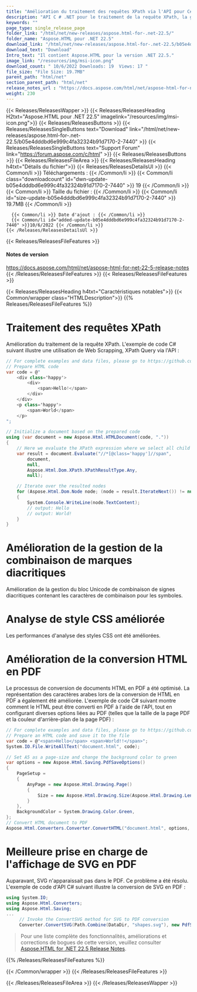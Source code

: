 ```yaml
---
title: "Amélioration du traitement des requêtes XPath via l'API pour C#, les applications ASP.NET"
description: "API C # .NET pour le traitement de la requête XPath, la gestion du bloc Unicode de combinaison de marques diacritiques, l'affichage de SVG en PDF, l'analyse de style CSS, la conversion de HTML en PDF."
keywords: ""
page_type: single_release_page
folder_link: "/html/net/new-releases/aspose.html-for-.net-22.5/"
folder_name: "Aspose.HTML pour .NET 22.5"
download_link: "/html/net/new-releases/aspose.html-for-.net-22.5/b05e4dddbd6e999c4fa32324b91d7170-2-7440"
download_text: "Download"
Intro_text: "Il contient Aspose.HTML pour la version .NET 22.5."
image_link: "/resources/img/msi-icon.png"
download_count: " 10/6/2022 Downloads: 19  Views: 17 "
file_size: "File Size: 19.7MB"
parent_path: "html/net"
section_parent_path: "html/net"
release_notes_url : "https://docs.aspose.com/html/net/aspose-html-for-net-22-5-release-notes"
weight: 230
---
```


{{< Releases/ReleasesWapper >}}
{{< Releases/ReleasesHeading H2txt="Aspose.HTML pour .NET 22.5" imagelink="/resources/img/msi-icon.png">}}
{{< Releases/ReleasesButtons >}}
{{< Releases/ReleasesSingleButtons text="Download" link="/html/net/new-releases/aspose.html-for-.net-22.5/b05e4dddbd6e999c4fa32324b91d7170-2-7440" >}}
{{< Releases/ReleasesSingleButtons text="Support Forum" link="https://forum.aspose.com/c/html" >}}
{{< Releases/ReleasesButtons >}}
{{< Releases/ReleasesFileArea >}}
{{< Releases/ReleasesHeading h4txt="Détails du fichier">}}
{{< Releases/ReleasesDetailsUl >}}
{{< Common/li >}} Téléchargements : {{< /Common/li >}}
{{< Common/li class="downloadcount" id="dwn-update-b05e4dddbd6e999c4fa32324b91d7170-2-7440" >}} 19 {{< /Common/li >}}
{{< Common/li >}} Taille du fichier : {{< /Common/li >}}
{{< Common/li id="size-update-b05e4dddbd6e999c4fa32324b91d7170-2-7440" >}} 19.7MB {{< /Common/li >}}

      {{< Common/li >}} Date d'ajout : {{< /Common/li >}}
      {{< Common/li id="added-update-b05e4dddbd6e999c4fa32324b91d7170-2-7440" >}}10/6/2022 {{< /Common/li >}}
    {{< /Releases/ReleasesDetailsUl >}}

{{< Releases/ReleasesFileFeatures >}}
<h4>Notes de version</h4><div> <a href='https://docs.aspose.com/html/net/aspose-html-for-net-22-5-release-notes'>https://docs.aspose.com/html/net/aspose-html-for-net-22-5-release-notes</a></div>
{{< /Releases/ReleasesFileFeatures >}}
{{< Releases/ReleasesFileFeatures >}}

{{< Releases/ReleasesHeading h4txt="Caractéristiques notables">}}
{{< Common/wrapper class="HTMLDescription">}}
{{% Releases/ReleasesFileFeatures %}}

# Traitement des requêtes XPath

Amélioration du traitement de la requête XPath. L'exemple de code C# suivant illustre une utilisation de Web Scrapping, XPath Query via l'API :

```csharp
// For complete examples and data files, please go to https://github.com/aspose-html/Aspose.HTML-for-.NET
// Prepare HTML code
var code = @"
    <div class='happy'>
        <div>
            <span>Hello!</span>
        </div>
    </div>
    <p class='happy'>
        <span>World</span>
    </p>
";

// Initialize a document based on the prepared code
using (var document = new Aspose.Html.HTMLDocument(code, "."))
{
    // Here we evaluate the XPath expression where we select all child SPAN elements from elements whose 'class' attribute equals to 'happy':
    var result = document.Evaluate("//*[@class='happy']//span",
        document,
        null,
        Aspose.Html.Dom.XPath.XPathResultType.Any,
        null);

    // Iterate over the resulted nodes
    for (Aspose.Html.Dom.Node node; (node = result.IterateNext()) != null;)
    {
        System.Console.WriteLine(node.TextContent);
        // output: Hello
        // output: World!
    }
}
```

# Amélioration de la gestion de la combinaison de marques diacritiques

Amélioration de la gestion du bloc Unicode de combinaison de signes diacritiques contenant les caractères de combinaison pour les symboles.

# Analyse de style CSS améliorée

Les performances d'analyse des styles CSS ont été améliorées.

# Amélioration de la conversion HTML en PDF

Le processus de conversion de documents HTML en PDF a été optimisé. La représentation des caractères arabes lors de la conversion de HTML en PDF a également été améliorée. L'exemple de code C# suivant montre comment le HTML peut être converti en PDF à l'aide de l'API, tout en configurant diverses options liées au PDF (telles que la taille de la page PDF et la couleur d'arrière-plan de la page PDF) :

```csharp
// For complete examples and data files, please go to https://github.com/aspose-html/Aspose.HTML-for-.NET
// Prepare an HTML code and save it to the file
var code = @"<span>Hello</span> <span>World!!</span>";
System.IO.File.WriteAllText("document.html", code);

// Set A5 as a page-size and change the background color to green
var options = new Aspose.Html.Saving.PdfSaveOptions()
{
    PageSetup =
    {
        AnyPage = new Aspose.Html.Drawing.Page()
        {
            Size = new Aspose.Html.Drawing.Size(Aspose.Html.Drawing.Length.FromInches(8.3f), Aspose.Html.Drawing.Length.FromInches(5.8f))
        }
    },
    BackgroundColor = System.Drawing.Color.Green,
};
// Convert HTML document to PDF
Aspose.Html.Converters.Converter.ConvertHTML("document.html", options, "output.pdf");
```

# Meilleure prise en charge de l'affichage de SVG en PDF

Auparavant, SVG n'apparaissait pas dans le PDF. Ce problème a été résolu. L'exemple de code d'API C# suivant illustre la conversion de SVG en PDF :

```csharp
using System.IO;
using Aspose.Html.Converters;
using Aspose.Html.Saving;
...
     // Invoke the ConvertSVG method for SVG to PDF conversion          
     Converter.ConvertSVG(Path.Combine(DataDir, "shapes.svg"), new PdfSaveOptions(), Path.Combine(OutputDir, "convert-with-single-line.pdf"));
```

> Pour une liste complète des fonctionnalités, améliorations et corrections de bogues de cette version, veuillez consulter [Aspose.HTML for .NET 22.5 Release Notes](https://docs.aspose.com/html/net/aspose-html-for-net-22-5-release-notes/).

{{% /Releases/ReleasesFileFeatures %}}

{{< /Common/wrapper >}}
{{< /Releases/ReleasesFileFeatures >}}

{{< /Releases/ReleasesFileArea >}}
{{< /Releases/ReleasesWapper >}}

